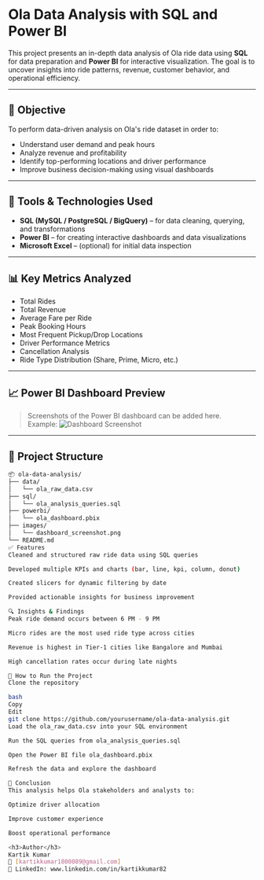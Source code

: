 #  Ola Data Analysis with SQL and Power BI

This project presents an in-depth data analysis of Ola ride data using **SQL** for data preparation and **Power BI** for interactive visualization. The goal is to uncover insights into ride patterns, revenue, customer behavior, and operational efficiency.

---

## 📌 Objective

To perform data-driven analysis on Ola's ride dataset in order to:
- Understand user demand and peak hours
- Analyze revenue and profitability
- Identify top-performing locations and driver performance
- Improve business decision-making using visual dashboards

---

## 📂 Tools & Technologies Used

- **SQL (MySQL / PostgreSQL / BigQuery)** – for data cleaning, querying, and transformations  
- **Power BI** – for creating interactive dashboards and data visualizations  
- **Microsoft Excel** – (optional) for initial data inspection  

---

## 📊 Key Metrics Analyzed

- Total Rides  
- Total Revenue  
- Average Fare per Ride  
- Peak Booking Hours  
- Most Frequent Pickup/Drop Locations  
- Driver Performance Metrics  
- Cancellation Analysis  
- Ride Type Distribution (Share, Prime, Micro, etc.)

---

## 📈 Power BI Dashboard Preview

> Screenshots of the Power BI dashboard can be added here.  
> Example:
> ![Dashboard Screenshot](<img width="965" height="538" alt="Screenshot 2025-07-30 123116" src="https://github.com/user-attachments/assets/6a383b11-e5d7-43d0-bfba-fb99a9dc2b46" />
)

---

## 📁 Project Structure

```bash
📦 ola-data-analysis/
├── data/
│   └── ola_raw_data.csv
├── sql/
│   └── ola_analysis_queries.sql
├── powerbi/
│   └── ola_dashboard.pbix
├── images/
│   └── dashboard_screenshot.png
└── README.md
✅ Features
Cleaned and structured raw ride data using SQL queries

Developed multiple KPIs and charts (bar, line, kpi, column, donut)

Created slicers for dynamic filtering by date

Provided actionable insights for business improvement

🔍 Insights & Findings
Peak ride demand occurs between 6 PM - 9 PM

Micro rides are the most used ride type across cities

Revenue is highest in Tier-1 cities like Bangalore and Mumbai

High cancellation rates occur during late nights

🚀 How to Run the Project
Clone the repository

bash
Copy
Edit
git clone https://github.com/yourusername/ola-data-analysis.git
Load the ola_raw_data.csv into your SQL environment

Run the SQL queries from ola_analysis_queries.sql

Open the Power BI file ola_dashboard.pbix

Refresh the data and explore the dashboard

📌 Conclusion
This analysis helps Ola stakeholders and analysts to:

Optimize driver allocation

Improve customer experience

Boost operational performance

<h3>Author</h3>
Kartik Kumar
📧 [kartikkumar1800089@gmail.com]
🔗 LinkedIn: www.linkedin.com/in/kartikkumar82

